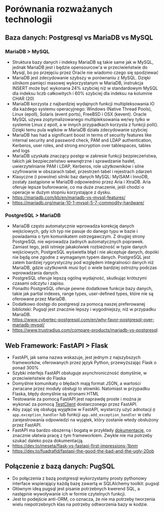 # Porównania rozważanych technologii

## Baza danych: Postgresql vs MariaDB vs MySQL

### MariaDB > MySQL

* Struktura bazy danych i indeksy MariaDB są takie same jak w MySQL, jednak MariaDB jest i będzie opensourcow'a w przeciwieństwie do Mysql, bo po przejęciu przez Oracle nie wiadomo czego się spodziewać
* MariaDB jest zdecydowanie szybszy w porównaniu z MySQL. Dzięki silnikom pamięci masowej wykorzystanym w MariaDB, instrukcja INSERT może być wykonana 24% szybciej niż w standardowym MySQL dla indeksu liczb całkowitych i 60% szybciej dla indeksu na kolumnie CHAR (20)
* MariaDB korzysta z najbardziej wydajnych funkcji multipleksowania IO dla każdego systemu operacyjnego: Windows (Native Thread Pools), Linux (epoll), Solaris (event ports), FreeBSD i OSX (kevent). Oracle MySQL używa zoptymalizowanego multipleksowania we/wy tylko w systemie Linux z epoll, a w innych przypadkach korzysta z funkcji poll(). Dzięki temu pula wątków w MariaDB działa zdecydowanie szybciej
* MariaDB has had a significant boost in  terms of security features like internal security and password check,  PAM and LDAP authentication, Kerberos, user roles, and strong encryption over tablespaces, tables and logs
* MariaDB uzyskała znaczący postęp w zakresie funkcji bezpieczeństwa, takich jak bezpieczeństwo wewnętrzne i sprawdzanie hasłeł, uwierzytelnianie PAM i LDAP, Kerberos, role użytkowników i silne szyfrowanie w obszarach tabel, przestrzeń tabel i rejestrach zdarzeń
* Klasyczne (i powolne) silniki baz danych MySQL: MyISAM i InnoDB, zostały zastąpione w MariaDB odpowiednio przez Aria i XtraDB. Aria oferuje lepsze buforowanie, co ma duże znaczenie, jeśli chodzi o operacje w dużym stopniu korzystające z dysku.
* https://mariadb.com/kb/en/mariadb-vs-mysql-features/
* https://mariadb.org/maria-10-1-mysql-5-7-commodity-hardware/

### PostgreSQL > MariaDB

* MariaDB często automatycznie wprowadza korekcję danych wejściowych, gdy ich typ nie pasuje do danego typu w bazie i powiadamia o tym komunikatem ostrzegawczym. Z drugiej strony PostgreSQL nie wprowadza żadnych automatycznych poprawek. Zamiast tego, jeśli istnieje jakakolwiek rozbieżność w typie danych wejściowych, PostgreSQL wyświetla błąd i nie akceptuje danych, dopóki nie będą one zgodne z wymaganym typem danych. PostgreSQL jest zatem bardziej rygorystyczny pod względem integralności danych niż MariaDB, gdzie użytkownik musi być o wiele bardziej ostrożny podczas wprowadzania danych.
* PostgreSQL oferuje lepszą ogólną wydajność, skutkując krótszymi czasami odczytu i zapisu. 
* Ponadto PostgreSQL oferuje pewne dodatkowe funkcje bazy danych, takie jak partial indexes, range types, user-defined types, które nie są oferowane przez MariaDB.
* Dodatkowo dostęp do postgresql za pomocą naszej preferowanej biblioteki: Pugsql jest znacznie lepszy i wygodniejszy, niż w przypadku MariaDB.
* https://www.cybertec-postgresql.com/en/why-favor-postgresql-over-mariadb-mysql/
* https://www.trustradius.com/compare-products/mariadb-vs-postgresql

## Web Framework: FastAPI > Flask

* FastAPI, jak sama nazwa wskazuje, jest jednym z najszybszych frameworków, oferowanych przez język Python, przewyższając Flask o ponad 300%
* Szybki interfejs FastAPI obsługuje asynchroniczność domyślnie, w przeciwieństwie do Flaska
* Domyślnie komunikaty o błędach mają format JSON, a wartości zwracane przez moduły obsługi to słowniki. Natomiast w przypadku Flaska, błędy domyślnie są stronami HTML
* Testowanie za pomocą FastAPI jest naprawdę proste i można je wykonać za pomocą [TestClient](https://fastapi.tiangolo.com/tutorial/testing) dostarczonego przez FastAPI.
* Aby zająć się obsługą wyjątków w FastAPI, wystarczy użyć adnotacji `@ app.exception_handler` lub funkcji `app.add_exception_handler` w celu zarejestrowania odpowiedzi na wyjątek, który zostanie wtedy obsłużony przez FastAPI.
* FastAPI ma bardzo obszerną i bogatą w przykłady [dokumentację](https://fastapi.tiangolo.com/), co znacznie ułatwia pracę z tym frameworkiem. Zwykle nie ma potrzeby szukać daleko poza dokumentacją.
* https://dev.to/meseta/flask-vs-fastapi-first-impressions-1bnm
* https://dev.to/fuadrafid/fastapi-the-good-the-bad-and-the-ugly-20ob

## Połączenie z bazą danych: PugSQL

* Do połączenia z bazą postgresql wykorzystamy prosty pythonowy interface wspierający każdą bazę zawartą w SQLAlchemy toolkit: pugsql
* Głównym ideą pugsql jest pisanie potrzebnych kwerend SQL, a następnie wywoływanie ich w formie czytelnych funkcji.
* Jest to podejście anti-ORM, co oznacza, że nie ma potrzeby tworzenia wielu niepotrzebnych klas na potrzeby odtworzenia bazy w kodzie.